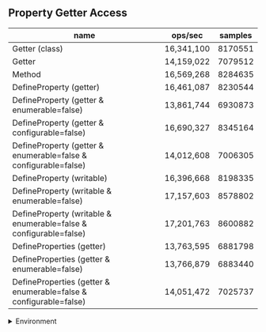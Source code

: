 ## Property Getter Access

|name|ops/sec|samples|
|-|-|-|
|Getter (class)|16,341,100|8170551|
|Getter|14,159,022|7079512|
|Method|16,569,268|8284635|
|DefineProperty (getter)|16,461,087|8230544|
|DefineProperty (getter & enumerable=false)|13,861,744|6930873|
|DefineProperty (getter & configurable=false)|16,690,327|8345164|
|DefineProperty (getter & enumerable=false & configurable=false)|14,012,608|7006305|
|DefineProperty (writable)|16,396,668|8198335|
|DefineProperty (writable & enumerable=false)|17,157,603|8578802|
|DefineProperty (writable & enumerable=false & configurable=false)|17,201,763|8600882|
|DefineProperties (getter)|13,763,595|6881798|
|DefineProperties (getter & enumerable=false)|13,766,879|6883440|
|DefineProperties (getter & enumerable=false & configurable=false)|14,051,472|7025737|


<details>
<summary>Environment</summary>

* __Machine:__ linux x64 | 4 vCPUs | 15.2GB Mem
* __Run:__ Thu May 09 2024 22:47:17 GMT+0000 (Coordinated Universal Time)
</details>

<!--
{"environment":{"platform":"linux","arch":"x64","cpus":4,"totalMemory":15.245216369628906},"benchmarks":[{"name":"Getter (class)","opsSec":16341100.433799177,"samples":8170551},{"name":"Getter","opsSec":14159022.852236804,"samples":7079512},{"name":"Method","opsSec":16569268.593649955,"samples":8284635},{"name":"DefineProperty (getter)","opsSec":16461087.379908608,"samples":8230544},{"name":"DefineProperty (getter & enumerable=false)","opsSec":13861744.598723479,"samples":6930873},{"name":"DefineProperty (getter & configurable=false)","opsSec":16690327.570237307,"samples":8345164},{"name":"DefineProperty (getter & enumerable=false & configurable=false)","opsSec":14012608.175887093,"samples":7006305},{"name":"DefineProperty (writable)","opsSec":16396668.631755348,"samples":8198335},{"name":"DefineProperty (writable & enumerable=false)","opsSec":17157603.198224492,"samples":8578802},{"name":"DefineProperty (writable & enumerable=false & configurable=false)","opsSec":17201763.52425848,"samples":8600882},{"name":"DefineProperties (getter)","opsSec":13763595.763732221,"samples":6881798},{"name":"DefineProperties (getter & enumerable=false)","opsSec":13766879.599561855,"samples":6883440},{"name":"DefineProperties (getter & enumerable=false & configurable=false)","opsSec":14051472.720249515,"samples":7025737}]}-->
